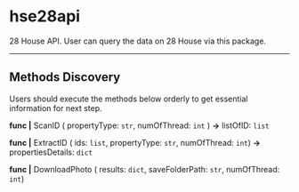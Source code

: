 # hse28api

28 House API. User can query the data on 28 House via this package.


---

## Methods Discovery

Users should execute the methods below orderly to get essential information for next step.

**func |** ScanID ( propertyType: `str`, numOfThread: `int` ) **->** listOfID: `list`

**func |** ExtractID ( ids: `list`,  propertyType: `str`, numOfThread: `int`) **->** propertiesDetails: `dict`

**func |** DownloadPhoto ( results: `dict`, saveFolderPath: `str`, numOfThread: `int`)